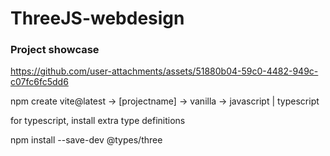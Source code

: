 # ThreeJS-webdesign

### Project showcase
https://github.com/user-attachments/assets/51880b04-59c0-4482-949c-c07fc6fc5dd6

npm create vite@latest
-> [projectname]
-> vanilla
-> javascript | typescript

for typescript, install extra type definitions

npm install --save-dev @types/three

